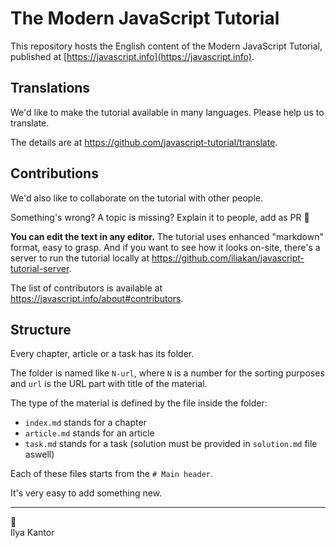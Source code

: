 # The Modern JavaScript Tutorial

This repository hosts the English content of the Modern JavaScript Tutorial, published at [https://javascript.info](https://javascript.info).

## Translations

We'd like to make the tutorial available in many languages. Please help us to translate.

The details are at <https://github.com/javascript-tutorial/translate>.

## Contributions

We'd also like to collaborate on the tutorial with other people. 

Something's wrong? A topic is missing? Explain it to people, add as PR 👏

**You can edit the text in any editor.** The tutorial uses enhanced "markdown" format, easy to grasp. And if you want to see how it looks on-site, there's a server to run the tutorial locally at <https://github.com/iliakan/javascript-tutorial-server>.  

The list of contributors is available at <https://javascript.info/about#contributors>.

## Structure

Every chapter, article or a task has its folder.

The folder is named like `N-url`, where `N` is a number for the sorting purposes and `url` is the URL part with title of the material.

The type of the material is defined by the file inside the folder:

  - `index.md` stands for a chapter
  - `article.md` stands for an article
  - `task.md` stands for a task (solution must be provided in `solution.md` file aswell)

Each of these files starts from the `# Main header`.

It's very easy to add something new.

---
💓  
Ilya Kantor
